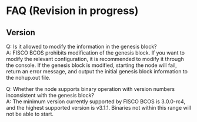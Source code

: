# FAQ (Revision in progress)

## Version

Q:
  Is it allowed to modify the information in the genesis block? <br>
A:
  FISCO BCOS prohibits modification of the genesis block. If you want to modify the relevant configuration, it is recommended to modify it through the console. If the genesis block is modified, starting the node will fail, return an error message, and output the initial genesis block information to the nohup.out file.
 
Q:
  Whether the node supports binary operation with version numbers inconsistent with the genesis block? <br>
A: 
  The minimum version currently supported by FISCO BCOS is 3.0.0-rc4, and the highest supported version is v3.1.1. Binaries not within this range will not be able to start.
